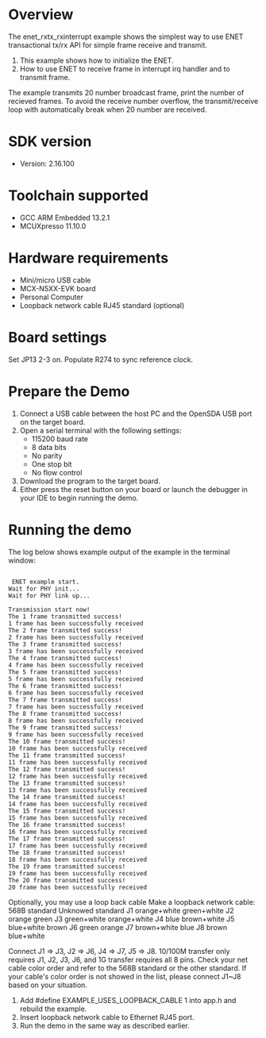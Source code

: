 Overview
========

The enet_rxtx_rxinterrupt example shows the simplest way to use ENET transactional tx/rx API for simple frame receive and transmit.

1. This example shows how to initialize the ENET.
2. How to use ENET to receive frame in interrupt irq handler and to transmit frame.

The example transmits 20 number broadcast frame, print the number of recieved frames. To avoid
the receive number overflow, the transmit/receive loop with automatically break when 20 number
are received.



SDK version
===========
- Version: 2.16.100

Toolchain supported
===================
- GCC ARM Embedded  13.2.1
- MCUXpresso  11.10.0

Hardware requirements
=====================
- Mini/micro USB cable
- MCX-N5XX-EVK board
- Personal Computer
- Loopback network cable RJ45 standard (optional)

Board settings
==============
Set JP13 2-3 on.
Populate R274 to sync reference clock.

Prepare the Demo
================
1.  Connect a USB cable between the host PC and the OpenSDA USB port on the target board.
2.  Open a serial terminal with the following settings:
    - 115200 baud rate
    - 8 data bits
    - No parity
    - One stop bit
    - No flow control
3.  Download the program to the target board.
4.  Either press the reset button on your board or launch the debugger in your IDE to begin running the demo.

Running the demo
================
The log below shows example output of the example in the terminal window:
~~~~~~~~~~~~~~~~~~~~~~~~~~~~~~~~~~~

 ENET example start.
Wait for PHY init...
Wait for PHY link up...

Transmission start now!
The 1 frame transmitted success!
1 frame has been successfully received
The 2 frame transmitted success!
2 frame has been successfully received
The 3 frame transmitted success!
3 frame has been successfully received
The 4 frame transmitted success!
4 frame has been successfully received
The 5 frame transmitted success!
5 frame has been successfully received
The 6 frame transmitted success!
6 frame has been successfully received
The 7 frame transmitted success!
7 frame has been successfully received
The 8 frame transmitted success!
8 frame has been successfully received
The 9 frame transmitted success!
9 frame has been successfully received
The 10 frame transmitted success!
10 frame has been successfully received
The 11 frame transmitted success!
11 frame has been successfully received
The 12 frame transmitted success!
12 frame has been successfully received
The 13 frame transmitted success!
13 frame has been successfully received
The 14 frame transmitted success!
14 frame has been successfully received
The 15 frame transmitted success!
15 frame has been successfully received
The 16 frame transmitted success!
16 frame has been successfully received
The 17 frame transmitted success!
17 frame has been successfully received
The 18 frame transmitted success!
18 frame has been successfully received
The 19 frame transmitted success!
19 frame has been successfully received
The 20 frame transmitted success!
20 frame has been successfully received

~~~~~~~~~~~~~~~~~~~~~~~~~~~~~~~~~~~

Optionally, you may use a loop back cable
Make a loopback network cable:
      568B standard 	 Unknowed standard
J1    orange+white       green+white
J2    orange             green
J3    green+white        orange+white
J4    blue               brown+white
J5    blue+white         brown
J6    green              orange
J7    brown+white        blue
J8    brown              blue+white

Connect J1 => J3, J2 => J6, J4 => J7, J5 => J8. 10/100M transfer only requires J1, J2, J3, J6, and 1G transfer requires all 8 pins.
Check your net cable color order and refer to the 568B standard or the other standard. If your cable's color order is not showed in the list,
please connect J1~J8 based on your situation.

1.  Add #define EXAMPLE_USES_LOOPBACK_CABLE 1  into app.h and rebuild the example.
2.  Insert loopback network cable to Ethernet RJ45 port.
3.  Run the demo in the same way as described earlier.

